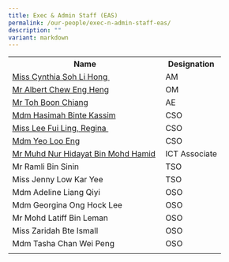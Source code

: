 ```yaml
---
title: Exec & Admin Staff (EAS)
permalink: /our-people/exec-n-admin-staff-eas/
description: ""
variant: markdown
---
```

<table>
<tbody>
<tr>
<th>Name</th>
<th>Designation</th>
</tr>
<tr>
<td><a href="mailto:Cynthia_SOH@schools.gov.sg" target="">Miss Cynthia Soh Li Hong&nbsp;</a></td>
<td>AM</td>
</tr>
<tr>
<td><a href="mailto:Chew_Eng_heng@schools.gov.sg" target="">Mr Albert Chew Eng Heng</a></td>
<td>OM</td>
</tr>
<tr>
<td><a href="mailto:TOH_Boon_Chiang@schools.gov.sg" target="">Mr Toh Boon Chiang</a>&nbsp;</td>
<td>AE&nbsp;</td>
</tr>
<tr>
<td><a href="mailto:hasimah_kassim@schools.gov.sg" target="">Mdm Hasimah Binte Kassim</a>&nbsp;</td>
<td>CSO</td>
</tr>
<tr>
<td><a href="mailto:lee_fui_ling_a@schools.gov.sg" target="">Miss Lee Fui Ling, Regina&nbsp;</a>&nbsp;</td>
<td>CSO</td>
</tr>
<tr>
<td><a href="mailto:yeo_loo_eng@schools.gov.sg" target="">Mdm Yeo Loo Eng</a>&nbsp;</td>
<td>CSO&nbsp;</td>
</tr>
<tr>
<td><a href="mailto:Muhammad_Nur_Hidayat_Mohamed_A@schools.gov.sg" target="">Mr Muhd Nur Hidayat Bin Mohd Hamid</a>&nbsp;</td>
<td>ICT Associate</td>
</tr>
<tr>
<td>Mr Ramli Bin Sinin</td>
<td>TSO&nbsp;</td>
</tr>
<tr>
<td>Miss Jenny Low Kar Yee</td>
<td>TSO</td>
</tr>
<tr>
<td>Mdm Adeline Liang Qiyi</td>
<td>OSO</td>
</tr>
<tr>
<td>Mdm Georgina Ong Hock Lee</td>
<td>OSO</td>
</tr>
<tr>
<td>Mr Mohd Latiff Bin Leman<br></td>
<td>OSO<br></td>
</tr>

<tr>
<td>Miss Zaridah Bte Ismall</td>
<td>OSO&nbsp;</td>
</tr>
<tr>
<td>Mdm Tasha Chan Wei Peng&nbsp;</td>
<td>OSO</td>
	</tr>
<tr>
<td></td>
<td></td>
</tr>
</tbody>
</table>